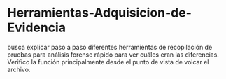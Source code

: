 # Herramientas-Adquisicion-de-Evidencia
busca explicar paso a paso diferentes herramientas de recopilación de pruebas para análisis forense rápido para ver cuáles eran las diferencias. Verifico la función principalmente desde el punto de vista de volcar el archivo.
